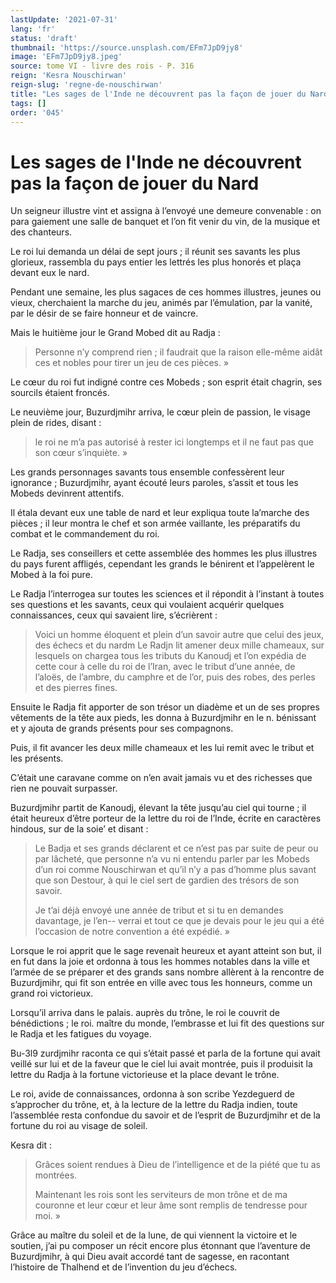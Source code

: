 ```yaml
---
lastUpdate: '2021-07-31'
lang: 'fr'
status: 'draft'
thumbnail: 'https://source.unsplash.com/EFm7JpD9jy8'
image: 'EFm7JpD9jy8.jpeg'
source: tome VI - livre des rois - P. 316
reign: 'Kesra Nouschirwan'
reign-slug: 'regne-de-nouschirwan'
title: "Les sages de l'Inde ne découvrent pas la façon de jouer du Nard | Le Livre des Rois | Shâhnâmeh"
tags: []
order: '045'
---
```


<!-- LTeX: language=fr -->

# Les sages de l'Inde ne découvrent pas la façon de jouer du Nard

Un seigneur illustre vint et assigna à l’envoyé une demeure convenable : on para gaiement une salle de banquet et l’on fit venir du vin, de la musique et des chanteurs.

Le roi lui demanda un délai de sept jours ; il réunit ses savants les plus glorieux, rassembla du pays entier les lettrés les plus honorés et plaça devant eux le nard.

Pendant une semaine, les plus sagaces de ces hommes illustres, jeunes ou vieux, cherchaient la marche du jeu, animés par l’émulation, par la vanité, par le désir de se faire honneur et de vaincre.

Mais le huitième jour le Grand Mobed dit au Radja :

> Personne n’y comprend rien ; il faudrait que la raison elle-même aidât ces et nobles pour tirer un jeu de ces pièces. »

Le cœur du roi fut indigné contre ces Mobeds ; son esprit était chagrin, ses sourcils étaient froncés.

Le neuvième jour, Buzurdjmihr arriva, le cœur plein de passion, le visage plein de rides, disant :

> le roi ne m’a pas autorisé à rester ici longtemps et il ne faut pas que son cœur s’inquiète. »

Les grands personnages savants tous ensemble confessèrent leur ignorance ; Buzurdjmihr, ayant écouté leurs paroles, s’assit et tous les Mobeds devinrent attentifs.

Il étala devant eux une table de nard et leur expliqua toute la’marche des pièces ; il leur montra le chef et son armée vaillante, les préparatifs du combat et le commandement du roi.

Le Radja, ses conseillers et cette assemblée des hommes les plus illustres du pays furent affligés, cependant les grands le bénirent et l’appelèrent le Mobed à la foi pure.

Le Radja l’interrogea sur toutes les sciences et il répondit à l’instant à toutes ses questions et les savants, ceux qui voulaient acquérir quelques connaissances, ceux qui savaient lire, s’écrièrent :

> Voici un homme éloquent et plein d’un savoir autre que celui des jeux, des échecs et du nardm Le Radjn lit amener deux mille chameaux, sur lesquels on chargea tous les tributs du Kanoudj et l’on expédia de cette cour à celle du roi de l’Iran, avec le tribut d’une année, de l’aloës, de l’ambre, du camphre et de l’or, puis des robes, des perles et des pierres fines.

Ensuite le Radja fit apporter de son trésor un diadème et un de ses propres vêtements de la tête aux pieds, les donna à Buzurdjmihr en le n. bénissant et y ajouta de grands présents pour ses compagnons.

Puis, il fit avancer les deux mille chameaux et les lui remit avec le tribut et les présents.

C’était une caravane comme on n’en avait jamais vu et des richesses que rien ne pouvait surpasser.

Buzurdjmihr partit de Kanoudj, élevant la tête jusqu’au ciel qui tourne ; il était heureux d’être porteur de la lettre du roi de l’Inde, écrite en caractères hindous, sur de la soie’ et disant :

> Le Badja et ses grands déclarent et ce n’est pas par suite de peur ou par lâcheté, que personne n’a vu ni entendu parler par les Mobeds d’un roi comme Nouschirwan et qu’il n’y a pas d’homme plus savant que son Destour, à qui le ciel sert de gardien des trésors de son savoir.
>
> Je t’ai déjà envoyé une année de tribut et si tu en demandes davantage, je l’en--
verrai et tout ce que je devais pour le jeu qui a été l’occasion de notre convention a été expédié. »

Lorsque le roi apprit que le sage revenait heureux et ayant atteint son but, il en fut dans la joie et ordonna à tous les hommes notables dans la ville et l’armée de se préparer et des grands sans nombre allèrent à la rencontre de Buzurdjmihr, qui fit son entrée en ville avec tous les honneurs, comme un grand roi victorieux.

Lorsqu’il arriva dans le palais. auprès du trône, le roi le couvrit de bénédictions ; le roi. maître du monde, l’embrasse et lui fit des questions sur le Radja et les fatigues du voyage.

Bu-3l9 zurdjmihr raconta ce qui s’était passé et parla de la fortune qui avait veillé sur lui et de la faveur que le ciel lui avait montrée, puis il produisit la lettre du Radja à la fortune victorieuse et la place devant le trône.

Le roi, avide de connaissances, ordonna à son scribe Yezdeguerd de s’approcher du trône, et, à la lecture de la lettre du Radja indien, toute l’assemblée resta confondue du savoir et de l’esprit de Buzurdjmihr et de la fortune du roi au visage de soleil.

Kesra dit :

> Grâces soient rendues à Dieu de l’intelligence et de la piété que tu as montrées.
>
> Maintenant les rois sont les serviteurs de mon trône et de ma couronne et leur cœur et leur âme sont remplis de tendresse pour moi. »

Grâce au maître du soleil et de la lune, de qui viennent la victoire et le soutien, j’ai pu composer un récit encore plus étonnant que l’aventure de Buzurdjmihr, à qui Dieu avait accordé tant de sagesse, en racontant l’histoire de Thalhend et de l’invention du jeu d’échecs.
